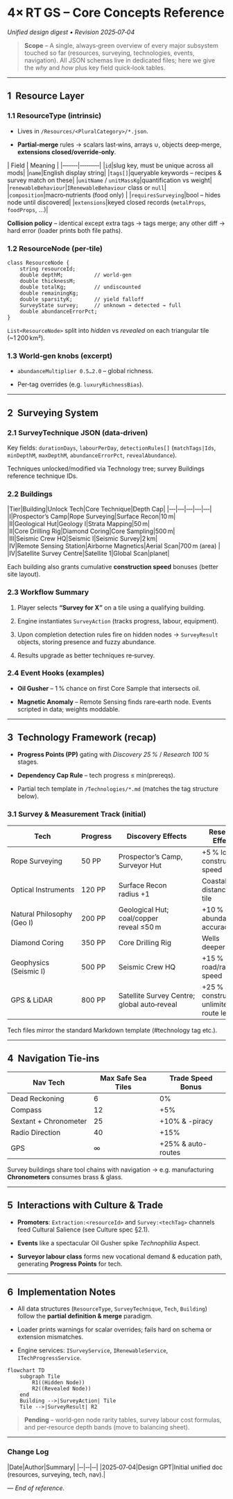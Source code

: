 # 4× RT GS – Core Concepts Reference

_Unified design digest • Revision 2025‑07‑04_

> **Scope** – A single, always‑green overview of every major subsystem touched so far (resources, surveying, technologies, events, navigation). All JSON schemas live in dedicated files; here we give the _why_ and _how_ plus key field quick‑look tables.

---

## 1  Resource Layer

### 1.1 ResourceType (intrinsic)

- Lives in `/Resources/<PluralCategory>/*.json`.
    
- **Partial‑merge** rules ­→ scalars last‑wins, arrays ∪, objects deep‑merge, **extensions closed/override‑only**.
    

| Field | Meaning | |‑‑‑‑‑‑‑|‑‑‑‑‑‑‑‑‑| |`id`|slug key, must be unique across all mods| |`name`|English display string| |`tags[]`|queryable keywords – recipes & survey match on these| |`unitName` / `unitMassKg`|quantification vs weight| |`renewableBehaviour`|`IRenewableBehaviour` class or `null`| |`composition`|macro‑nutrients (food only) | |`requiresSurveying`|bool – hides node until discovered| |`extensions`|keyed closed records (`metalProps`, `foodProps`, …)|

**Collision policy** – identical except extra tags → tags merge; any other diff → hard error (loader prints both file paths).

### 1.2 ResourceNode (per‑tile)

```
class ResourceNode {
    string resourceId;
    double depthM;          // world‑gen
    double thicknessM;
    double totalKg;         // undiscounted
    double remainingKg;
    double sparsityK;       // yield falloff
    SurveyState survey;     // unknown → detected → full
    double abundanceErrorPct;
}
```

`List<ResourceNode>` split into _hidden_ vs _revealed_ on each triangular tile (~1 200 km²).

### 1.3 World‑gen knobs (excerpt)

- `abundanceMultiplier 0.5…2.0` – global richness.
    
- Per‑tag overrides (e.g. `luxuryRichnessBias`).
    

---

## 2  Surveying System

### 2.1 SurveyTechnique JSON (data‑driven)

Key fields: `durationDays`, `labourPerDay`, `detectionRules[]` (`matchTags|Ids`, `minDepthM`, `maxDepthM`, `abundanceErrorPct`, `revealAbundance`).

Techniques unlocked/modified via Technology tree; survey Buildings reference technique IDs.

### 2.2 Buildings

|Tier|Building|Unlock Tech|Core Technique|Depth Cap| |‑‑‑|‑‑‑|‑‑‑|‑‑‑|‑‑‑| |I|Prospector’s Camp|Rope Surveying|Surface Recon|10 m| |II|Geological Hut|Geology I|Strata Mapping|50 m| |II|Core Drilling Rig|Diamond Coring|Core Sampling|500 m| |III|Seismic Crew HQ|Seismic I|Seismic Survey|2 km| |IV|Remote Sensing Station|Airborne Magnetics|Aerial Scan|700 m (area) | |IV|Satellite Survey Centre|Satellite 1|Global Scan|planet|

Each building also grants cumulative **construction speed** bonuses (better site layout).

### 2.3 Workflow Summary

1. Player selects **“Survey for X”** on a tile using a qualifying building.
    
2. Engine instantiates `SurveyAction` (tracks progress, labour, equipment).
    
3. Upon completion detection rules fire on hidden nodes → `SurveyResult` objects, storing presence and fuzzy abundance.
    
4. Results upgrade as better techniques re‑survey.
    

### 2.4 Event Hooks (examples)

- **Oil Gusher** – 1 % chance on first Core Sample that intersects oil.
    
- **Magnetic Anomaly** – Remote Sensing finds rare‑earth node. Events scripted in data; weights moddable.
    

---

## 3  Technology Framework (recap)

- **Progress Points (PP)** gating with _Discovery 25 %_ / _Research 100 %_ stages.
    
- **Dependency Cap Rule** – tech progress ≤ min(prereqs).
    
- Partial tech template in `/Technologies/*.md` (matches the tag structure below).
    

### 3.1 Survey & Measurement Track (initial)

| Tech                       | Progress | Discovery Effects                           | Research Effects                                   |
| -------------------------- | -------- | ------------------------------------------- | -------------------------------------------------- |
| Rope Surveying             | 50 PP    | Prospector’s Camp, Surveyor Hut             | +5 % local construction speed                      |
| Optical Instruments        | 120 PP   | Surface Recon radius +1                     | Coastal nav distance +1 tile                       |
| Natural Philosophy (Geo I) | 200 PP   | Geological Hut; coal/copper reveal ≤50 m    | +10 % ore abundance accuracy                       |
| Diamond Coring             | 350 PP   | Core Drilling Rig                           | Wells deeper 250 m                                 |
| Geophysics (Seismic I)     | 500 PP   | Seismic Crew HQ                             | +15 % road/rail build speed                        |
| GPS & LiDAR                | 800 PP   | Satellite Survey Centre; global auto‑reveal | +25 % all construction; unlimited sea route length |
Tech files mirror the standard Markdown template (#technology tag etc.).

---

## 4  Navigation Tie‑ins


| Nav Tech              | Max Safe Sea Tiles | Trade Speed Bonus  |
| --------------------- | ------------------ | ------------------ |
| Dead Reckoning        | 6                  | 0%                 |
| Compass               | 12                 | +5%                |
| Sextant + Chronometer | 25                 | +10% & -piracy     |
| Radio Direction       | 40                 | +15%               |
| GPS                   | ∞                  | +25% & auto-routes |
Survey buildings share tool chains with navigation → e.g. manufacturing **Chronometers** consumes brass & glass.

---

## 5  Interactions with Culture & Trade

- **Promoters**: `Extraction:<resourceId>` and `Survey:<techTag>` channels feed Cultural Salience (see Culture spec §2.1).
    
- **Events** like a spectacular Oil Gusher spike _Technophilia_ Aspect.
    
- **Surveyor labour class** forms new vocational demand & education path, generating **Progress Points** for tech.
    

---

## 6  Implementation Notes

- All data structures (`ResourceType`, `SurveyTechnique`, `Tech`, `Building`) follow the **partial definition & merge** paradigm.
    
- Loader prints warnings for scalar overrides; fails hard on schema or extension mismatches.
    
- Engine services: `ISurveyService`, `IRenewableService`, `ITechProgressService`.
    

```
flowchart TD
    subgraph Tile
        R1((Hidden Node))
        R2((Revealed Node))
    end
    Building -->|SurveyAction| Tile
    Tile -->|SurveyResult| R2
```

> **Pending** – world‑gen node rarity tables, survey labour cost formulas, and per‑resource depth bands (move to balancing sheet).

---

### Change Log

|Date|Author|Summary| |‑‑|‑‑|‑‑| |2025‑07‑04|Design GPT|Initial unified doc (resources, surveying, tech, nav).|

— _End of reference._